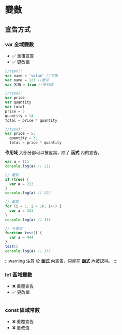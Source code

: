 # 變數

## 宣告方式

### var 全域變數

- ✅ 重覆宣告
- ✅ 更改值

```js
//type1:
var name = 'value' //字串
var name = 123 //數字
var 名稱 = true //布林值

//type2:
var price
var quantity
var total
price = 5
quantity = 14
total = price * quantity

//type3:
var price = 5,
  quantity = 3,
  total = price * quantity
```

**作用域**
大部分都可以被覆寫，除了 **函式** 內的宣告。

```js {5-8,11-14,17-21}
var a = 111
console.log(a) // 111

// 覆寫
if (true) {
  var a = 222
}
console.log(a) // 222

// 覆寫
for (i = 1; i < 10; i++) {
  var a = 333
}
console.log(a) // 333

// 不覆寫
function test() {
  var a = 444
}
test()
console.log(a) // 333
```

:::warning 注意
於 **函式** 內宣告，只能在 **函式** 內被認得。
:::

### let 區域變數

- ❌ 重覆宣告
- ✅ 更改值

```js

```

### const 區域常數

- ❌ 重覆宣告
- ❌ 更改值

```js

```
